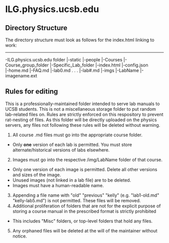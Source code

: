 # ILG.physics.ucsb.edu

## Directory Structure

The directory structure must look as follows for the index.html linking to work:


---
-ILG.physics.ucsb.edu folder
  |-static
  |-people
  |-Courses
        |-Course_group_folder
                |-Specific_Lab_folder
                        |-index.html
                        |-config.json             
                        |-home.md
                        |-FAQ.md
                        |-lab0.md
                        .
                        .
                        .
                        |-lab#.md
                        |-imgs
                          |-LabName
                          |-imagename.ext
                     
                        
## Rules for editing

This is a professionally-maintained folder intended to serve lab manuals to UCSB students. This is not a miscellaneous storage folder to put random lab-related files on.
Rules are strictly enforced on this respository to prevent rat-nesting of files. As this folder will be directly uploaded on the physics servers, any files not following these rules will be deleted without warning.

1. All course .md files must go into the appropriate course folder. 
  - Only **one** version of each lab is permitted. You must store alternate/historical versions of labs elsewhere.
2. Images must go into the respective /img/LabName folder of that course. 
  - Only one version of each image is permitted. Delete all other versions and sizes of the image.
  - Unused images (not linked in a lab file) are to be deleted.
  - Images must have a human-readable name.
3. Appending a file name with "old" "previous" "kelly" (e.g. "lab1-old.md" "kelly-lab5.md") is not permitted. These files will be removed. 
4. Additional proliferation of folders that are not for the explicit purpose of storing a course manual in the prescribed format is strictly prohibited
  - This includes "Misc" folders, or top-level folders that hold any files.
5. Any orphaned files will be deleted at the will of the maintainer without notice.
